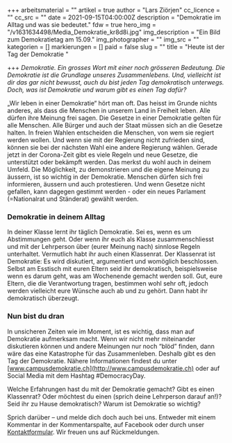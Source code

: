 +++
arbeitsmaterial = ""
artikel = true
author = "Lars Ziörjen"
cc_licence = ""
cc_src = ""
date = 2021-09-15T04:00:00Z
description = "Demokratie im Alltag und was sie bedeutet."
fdw = true
hero_img = "/v1631634498/Media_Demokratie_kr8d8i.jpg"
img_description = "Ein Bild zum Demokratietag am 15.09."
img_photographer = ""
img_src = ""
kategorien = []
markierungen = []
paid = false
slug = ""
title = "Heute ist der Tag der Demokratie "

+++
_Demokratie. Ein grosses Wort mit einer noch grösseren Bedeutung. Die Demokratie ist die Grundlage unseres Zusammenlebens. Und, vielleicht ist dir das gar nicht bewusst, auch du bist jeden Tag demokratisch unterwegs. Doch, was ist Demokratie und warum gibt es einen Tag dafür?_

„Wir leben in einer Demokratie“ hört man oft. Das heisst im Grunde nichts anderes, als dass die Menschen in unserem Land in Freiheit leben. Alle dürfen ihre Meinung frei sagen. Die Gesetze in einer Demokratie gelten für alle Menschen. Alle Bürger und auch der Staat müssen sich an die Gesetze halten. In freien Wahlen entscheiden die Menschen, von wem sie regiert werden wollen. Und wenn sie mit der Regierung nicht zufrieden sind, können sie bei der nächsten Wahl eine andere Regierung wählen. Gerade jetzt in der Corona-Zeit gibt es viele Regeln und neue Gesetze, die unterstützt oder bekämpft werden. Das merkst du wohl auch in deinem Umfeld. Die Möglichkeit, zu demonstrieren und die eigene Meinung zu äussern, ist so wichtig in der Demokratie. Menschen dürfen sich frei informieren, äussern und auch protestieren. Und wenn Gesetze nicht gefallen, kann dagegen gestimmt werden - oder ein neues Parlament (=Nationalrat und Ständerat) gewählt werden.

### Demokratie in deinem Alltag

In deiner Klasse lernt ihr täglich Demokratie. Sei es, wenn es um Abstimmungen geht. Oder wenn ihr euch als Klasse zusammenschliesst und mit der Lehrperson über (eurer Meinung nach) sinnlose Regeln unterhaltet. Vermutlich habt ihr auch einen Klassenrat. Der Klassenrat ist Demokratie: Es wird diskutiert, argumentiert und womöglich beschlossen. Selbst am Esstisch mit euren Eltern seid ihr demokratisch, beispielsweise wenn es darum geht, was am Wochenende gemacht werden soll. Gut, eure Eltern, die die Verantwortung tragen, bestimmen wohl sehr oft, jedoch werden vielleicht eure Wünsche auch ab und zu gehört. Dann habt ihr demokratisch überzeugt.

### Nun bist du dran

In unsicheren Zeiten wie im Moment, ist es wichtig, dass man auf Demokratie aufmerksam macht. Wenn wir nicht mehr miteinander diskutieren können und andere Meinungen nur noch “blöd” finden, dann wäre das eine Katastrophe für das Zusammenleben. Deshalb gibt es den Tag der Demokratie. Nähere Informationen findest du unter [www.campusdemokratie.ch](http://www.campusdemokratie.ch) oder auf Social Media mit dem Hashtag #DemocracyDay.

Welche Erfahrungen hast du mit der Demokratie gemacht? Gibt es einen Klassenrat? Oder möchtest du einen (sprich deine Lehrperson darauf an!)? Seid ihr zu Hause demokratisch? Warum ist Demokratie so wichtig?

Sprich darüber – und melde dich doch auch bei uns. Entweder mit einem Kommentar in der Kommentarspalte, auf Facebook oder durch unser [Kontaktformular](https://www.chinderzytig.ch/kontakt/). Wir freuen uns auf Rückmeldungen.